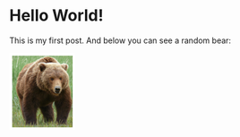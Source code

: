 # Hello World!
This is my first post. And below you can see a random bear:

![Random Bear](/images/bear.png)
